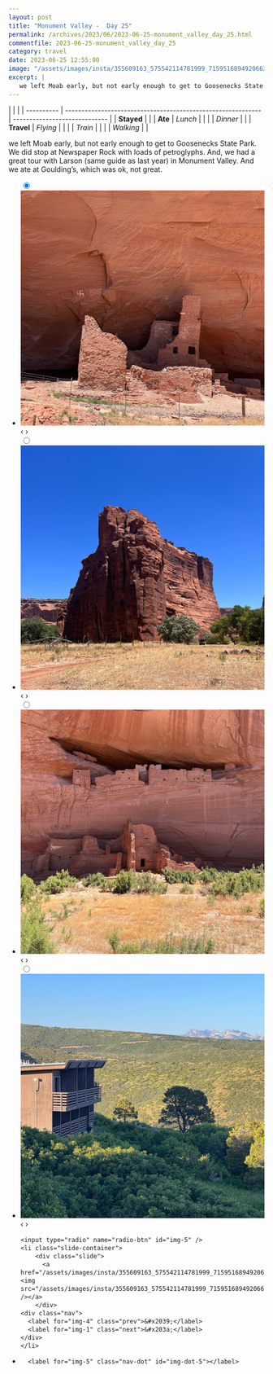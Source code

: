 ```yaml
---
layout: post
title: "Monument Valley -  Day 25"
permalink: /archives/2023/06/2023-06-25-monument_valley_day_25.html
commentfile: 2023-06-25-monument_valley_day_25
category: travel
date: 2023-06-25 12:55:00
image: "/assets/images/insta/355609163_575542114781999_7159516894920663065_n_17899097015814425.jpg"
excerpt: |
   we left Moab early, but not early enough to get to Goosenecks State Park. We did stop at Newspaper Rock with loads of petroglyphs. And, we had a great tour with Larson (same guide as last year) in Monument Valley. And we ate at Goulding’s, which was ok, not great.
---
```


|            |                                                              |
| ---------- | ------------------------------------------------------------ | ----------------------------- |
| **Stayed** |  |
| **Ate**    | _Lunch_                                                      |          |
|            | _Dinner_                                                     |          |
| **Travel** | _Flying_                                                     |          |
|            | _Train_                                                      |          |
|            | _Walking_                                                    |          |


 we left Moab early, but not early enough to get to Goosenecks State Park. We did stop at Newspaper Rock with loads of petroglyphs. And, we had a great tour with Larson (same guide as last year) in Monument Valley. And we ate at Goulding’s, which was ok, not great.


<ul class="slides">
    <input type="radio" name="radio-btn" id="img-1" checked="checked" />
    <li class="slide-container">
        <div class="slide">
          <a href="/assets/images/insta/355827981_534282882100956_1734058336275716397_n_17972618543244960.jpg"><img src="/assets/images/insta/355827981_534282882100956_1734058336275716397_n_17972618543244960.jpg" /></a>
        </div>
    <div class="nav">
      <label for="img-5" class="prev">&#x2039;</label>
      <label for="img-2" class="next">&#x203a;</label>
    </div>
    </li>
        <input type="radio" name="radio-btn" id="img-2"  />
    <li class="slide-container">
        <div class="slide">
          <a href="/assets/images/insta/356033001_957379752132606_1609886923848092753_n_17981743331224051.jpg"><img src="/assets/images/insta/356033001_957379752132606_1609886923848092753_n_17981743331224051.jpg" /></a>
        </div>
    <div class="nav">
      <label for="img-1" class="prev">&#x2039;</label>
      <label for="img-3" class="next">&#x203a;</label>
    </div>
    </li>
        <input type="radio" name="radio-btn" id="img-3"  />
    <li class="slide-container">
        <div class="slide">
          <a href="/assets/images/insta/356412569_1774946922947391_7754956786992664923_n_17976158240360079.jpg"><img src="/assets/images/insta/356412569_1774946922947391_7754956786992664923_n_17976158240360079.jpg" /></a>
        </div>
    <div class="nav">
      <label for="img-2" class="prev">&#x2039;</label>
      <label for="img-4" class="next">&#x203a;</label>
    </div>
    </li>
        <input type="radio" name="radio-btn" id="img-4"  />
    <li class="slide-container">
        <div class="slide">
          <a href="/assets/images/insta/355836880_791897225798807_2098824943160727974_n_17848815495004764.jpg"><img src="/assets/images/insta/355836880_791897225798807_2098824943160727974_n_17848815495004764.jpg" /></a>
        </div>
    <div class="nav">
      <label for="img-3" class="prev">&#x2039;</label>
      <label for="img-5" class="next">&#x203a;</label>
    </div>
    </li>
    
    <input type="radio" name="radio-btn" id="img-5" />
    <li class="slide-container">
        <div class="slide">
          <a href="/assets/images/insta/355609163_575542114781999_7159516894920663065_n_17899097015814425.jpg"><img src="/assets/images/insta/355609163_575542114781999_7159516894920663065_n_17899097015814425.jpg" /></a>
        </div>
    <div class="nav">
      <label for="img-4" class="prev">&#x2039;</label>
      <label for="img-1" class="next">&#x203a;</label>
    </div>
    </li>
			
<li class="nav-dots">
      <label for="img-1" class="nav-dot" id="img-dot-1"></label>
      <label for="img-2" class="nav-dot" id="img-dot-2"></label>
      <label for="img-3" class="nav-dot" id="img-dot-3"></label>
      <label for="img-4" class="nav-dot" id="img-dot-4"></label>

      <label for="img-5" class="nav-dot" id="img-dot-5"></label>

</li>
</ul>        
             

		